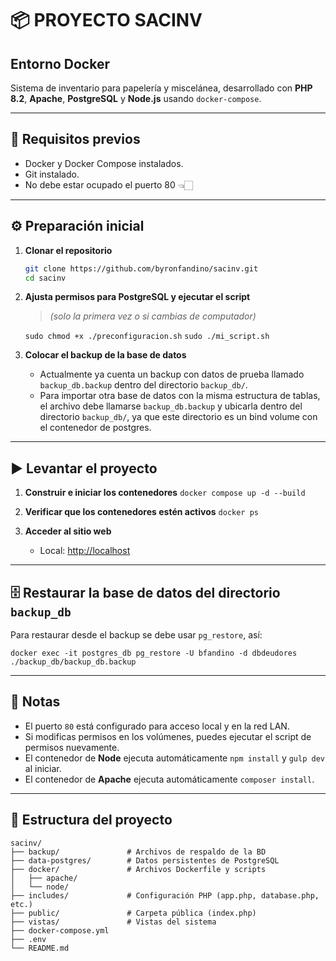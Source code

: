 # 📦 PROYECTO SACINV

## Entorno Docker
Sistema de inventario para papelería y miscelánea, desarrollado con **PHP 8.2**, **Apache**, **PostgreSQL** y **Node.js** usando `docker-compose`.

---

## 🚀 Requisitos previos

- Docker y Docker Compose instalados.
- Git instalado.
- No debe estar ocupado el puerto 80 👈🏻
 
---

## ⚙️ Preparación inicial

1. **Clonar el repositorio**
   ```bash
   git clone https://github.com/byronfandino/sacinv.git
   cd sacinv
   ```

2. **Ajusta permisos para PostgreSQL y ejecutar el script** 
   > *(solo la primera vez o si cambias de computador)*
   
   `sudo chmod +x ./preconfiguracion.sh`
   `sudo ./mi_script.sh`

3. **Colocar el backup de la base de datos**
   - Actualmente ya cuenta un backup con datos de prueba llamado `backup_db.backup` dentro del directorio `backup_db/`.
   - Para importar otra base de datos con la misma estructura de tablas, el archivo debe llamarse `backup_db.backup` y ubicarla dentro del directorio `backup_db/`, ya que este directorio es un bind volume con el contenedor de postgres.

---

## ▶️ Levantar el proyecto 

1. **Construir e iniciar los contenedores**
   `docker compose up -d --build`

2. **Verificar que los contenedores estén activos**
   `docker ps`

3. **Acceder al sitio web**
   - Local: [http://localhost](http://localhost)

---

## 🗄️ Restaurar la base de datos del directorio `backup_db`

Para restaurar desde el backup se debe usar `pg_restore`, así:

`docker exec -it postgres_db pg_restore -U bfandino -d dbdeudores ./backup_db/backup_db.backup`

---

## 📌 Notas

- El puerto `80` está configurado para acceso local y en la red LAN.
- Si modificas permisos en los volúmenes, puedes ejecutar el script de permisos nuevamente.
- El contenedor de **Node** ejecuta automáticamente `npm install` y `gulp dev` al iniciar.
- El contenedor de **Apache** ejecuta automáticamente `composer install`.

---

## 📂 Estructura del proyecto

```
sacinv/
├── backup/               # Archivos de respaldo de la BD
├── data-postgres/        # Datos persistentes de PostgreSQL
├── docker/               # Archivos Dockerfile y scripts
│   ├── apache/
│   └── node/
├── includes/             # Configuración PHP (app.php, database.php, etc.)
├── public/               # Carpeta pública (index.php)
├── vistas/               # Vistas del sistema
├── docker-compose.yml
├── .env
└── README.md
```
